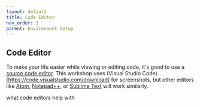 ```yaml
---
layout: default
title: Code Editor 
nav_order: 3
parent: Environment Setup
---
```


## Code Editor 
To make your life easier while viewing or editing code, it's good to use a [source code editor](https://en.wikipedia.org/wiki/Source_code_editor). This workshop uses (Visual Studio Code)[https://code.visualstudio.com/download] for screenshots, but other editors like [Atom](https://atom.io/), [Notepad++](https://notepad-plus-plus.org/), or [Sublime Text](https://www.sublimetext.com/3) will work similarly.

what code editors help with 